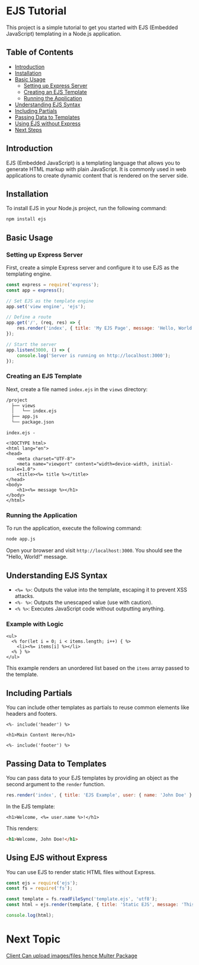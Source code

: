 # EJS Tutorial

This project is a simple tutorial to get you started with EJS (Embedded JavaScript) templating in a Node.js application.

## Table of Contents

- [Introduction](#introduction)
- [Installation](#installation)
- [Basic Usage](#basic-usage)
  - [Setting up Express Server](#setting-up-express-server)
  - [Creating an EJS Template](#creating-an-ejs-template)
  - [Running the Application](#running-the-application)
- [Understanding EJS Syntax](#understanding-ejs-syntax)
- [Including Partials](#including-partials)
- [Passing Data to Templates](#passing-data-to-templates)
- [Using EJS without Express](#using-ejs-without-express)
- [Next Steps](#next-steps)

## Introduction

EJS (Embedded JavaScript) is a templating language that allows you to generate HTML markup with plain JavaScript. It is commonly used in web applications to create dynamic content that is rendered on the server side.

## Installation

To install EJS in your Node.js project, run the following command:

```bash
npm install ejs
```

## Basic Usage

### Setting up Express Server

First, create a simple Express server and configure it to use EJS as the templating engine.

```javascript
const express = require('express');
const app = express();

// Set EJS as the template engine
app.set('view engine', 'ejs');

// Define a route
app.get('/', (req, res) => {
    res.render('index', { title: 'My EJS Page', message: 'Hello, World!' });
});

// Start the server
app.listen(3000, () => {
    console.log('Server is running on http://localhost:3000');
});
```

### Creating an EJS Template

Next, create a file named `index.ejs` in the `views` directory:
```bash
/project
  ├── views
  │   └── index.ejs
  ├── app.js
  └── package.json

```
`index.ejs -`
```ejs
<!DOCTYPE html>
<html lang="en">
<head>
    <meta charset="UTF-8">
    <meta name="viewport" content="width=device-width, initial-scale=1.0">
    <title><%= title %></title>
</head>
<body>
    <h1><%= message %></h1>
</body>
</html>
```

### Running the Application

To run the application, execute the following command:

```bash
node app.js
```

Open your browser and visit `http://localhost:3000`. You should see the "Hello, World!" message.

## Understanding EJS Syntax

- `<%= %>`: Outputs the value into the template, escaping it to prevent XSS attacks.
- `<%- %>`: Outputs the unescaped value (use with caution).
- `<% %>`: Executes JavaScript code without outputting anything.

### Example with Logic

```ejs
<ul>
  <% for(let i = 0; i < items.length; i++) { %>
    <li><%= items[i] %></li>
  <% } %>
</ul>
```

This example renders an unordered list based on the `items` array passed to the template.

## Including Partials

You can include other templates as partials to reuse common elements like headers and footers.

```ejs
<%- include('header') %>

<h1>Main Content Here</h1>

<%- include('footer') %>
```

## Passing Data to Templates

You can pass data to your EJS templates by providing an object as the second argument to the `render` function.

```javascript
res.render('index', { title: 'EJS Example', user: { name: 'John Doe' } });
```

In the EJS template:

```ejs
<h1>Welcome, <%= user.name %>!</h1>
```

This renders:

```html
<h1>Welcome, John Doe!</h1>
```

## Using EJS without Express

You can use EJS to render static HTML files without Express.

```javascript
const ejs = require('ejs');
const fs = require('fs');

const template = fs.readFileSync('template.ejs', 'utf8');
const html = ejs.render(template, { title: 'Static EJS', message: 'This is static content.' });

console.log(html);
```

# Next Topic

[Client Can upload images/files hence Multer Package](https://github.com/Aakash-Tamboli/Node-Learning/tree/master/express-framework/Learning-Express/Topic-Wise/15-multer)
